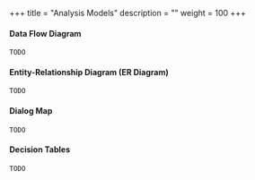 +++
title = "Analysis Models"
description = ""
weight = 100
+++

#### Data Flow Diagram
`TODO`

#### Entity-Relationship Diagram (ER Diagram)
`TODO`

#### Dialog Map
`TODO`

#### Decision Tables
`TODO`